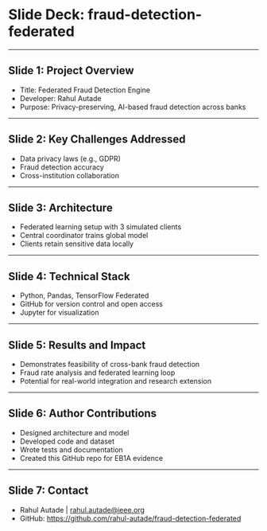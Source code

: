 # Slide Deck: fraud-detection-federated

---

## Slide 1: Project Overview
- Title: Federated Fraud Detection Engine
- Developer: Rahul Autade
- Purpose: Privacy-preserving, AI-based fraud detection across banks

---

## Slide 2: Key Challenges Addressed
- Data privacy laws (e.g., GDPR)
- Fraud detection accuracy
- Cross-institution collaboration

---

## Slide 3: Architecture
- Federated learning setup with 3 simulated clients
- Central coordinator trains global model
- Clients retain sensitive data locally

---

## Slide 4: Technical Stack
- Python, Pandas, TensorFlow Federated
- GitHub for version control and open access
- Jupyter for visualization

---

## Slide 5: Results and Impact
- Demonstrates feasibility of cross-bank fraud detection
- Fraud rate analysis and federated learning loop
- Potential for real-world integration and research extension

---

## Slide 6: Author Contributions
- Designed architecture and model
- Developed code and dataset
- Wrote tests and documentation
- Created this GitHub repo for EB1A evidence

---

## Slide 7: Contact
- Rahul Autade | rahul.autade@ieee.org
- GitHub: https://github.com/rahul-autade/fraud-detection-federated
